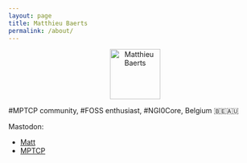 ```yaml
---
layout: page
title: Matthieu Baerts
permalink: /about/
---
```


<center><img src="https://avatars.githubusercontent.com/u/768677" width="100" height="100" alt="Matthieu Baerts"></center>

\#MPTCP community, #FOSS enthusiast, #NGI0Core, Belgium 🇧🇪🇦🇺

Mastodon:
- [Matt](https://fosstodon.org/@matttbe)
- [MPTCP](https://social.kernel.org/mptcp)
